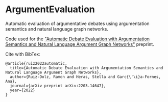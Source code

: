 # ArgumentEvaluation
Automatic evaluation of argumentative debates using argumentation semantics and natural language graph networks.

Code used for the ["Automatic Debate Evaluation with Argumentation Semantics and Natural Language Argument Graph Networks"](https://arxiv.org/abs/2203.14647) preprint.

Cite with BibTex:

```
@article{ruiz2022automatic,
  title={Automatic Debate Evaluation with Argumentation Semantics and Natural Language Argument Graph Networks},
  author={Ruiz-Dolz, Ramon and Heras, Stella and Garc{\'\i}a-Fornes, Ana},
  journal={arXiv preprint arXiv:2203.14647},
  year={2022}
}
```
